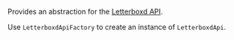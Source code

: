 Provides an abstraction for the [Letterboxd API](http://api-docs.letterboxd.com/).

Use `LetterboxdApiFactory` to create an instance of `LetterboxdApi`.
